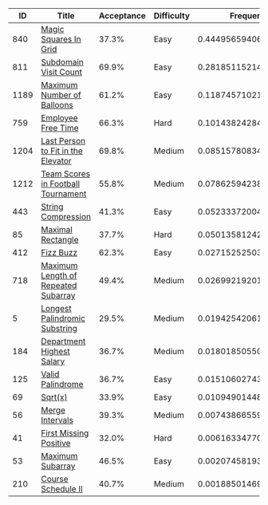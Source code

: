 |ID|Title|Acceptance|Difficulty|Frequency|
|----|-----|----|---|---|
|840|[Magic Squares In Grid]( https://leetcode.com/problems/magic-squares-in-grid)|37.3%|Easy|0.4449565940664958|
|811|[Subdomain Visit Count]( https://leetcode.com/problems/subdomain-visit-count)|69.9%|Easy|0.28185115214098777|
|1189|[Maximum Number of Balloons]( https://leetcode.com/problems/maximum-number-of-balloons)|61.2%|Easy|0.11874571021547974|
|759|[Employee Free Time]( https://leetcode.com/problems/employee-free-time)|66.3%|Hard|0.10143824284548837|
|1204|[Last Person to Fit in the Elevator]( https://leetcode.com/problems/last-person-to-fit-in-the-elevator)|69.8%|Medium|0.08515780834030685|
|1212|[Team Scores in Football Tournament]( https://leetcode.com/problems/team-scores-in-football-tournament)|55.8%|Medium|0.07862594238342736|
|443|[String Compression]( https://leetcode.com/problems/string-compression)|41.3%|Easy|0.052333720049023605|
|85|[Maximal Rectangle]( https://leetcode.com/problems/maximal-rectangle)|37.7%|Hard|0.050135812424355455|
|412|[Fizz Buzz]( https://leetcode.com/problems/fizz-buzz)|62.3%|Easy|0.027152525030955416|
|718|[Maximum Length of Repeated Subarray]( https://leetcode.com/problems/maximum-length-of-repeated-subarray)|49.4%|Medium|0.02699219201435624|
|5|[Longest Palindromic Substring]( https://leetcode.com/problems/longest-palindromic-substring)|29.5%|Medium|0.019425420619316486|
|184|[Department Highest Salary]( https://leetcode.com/problems/department-highest-salary)|36.7%|Medium|0.018018505502678313|
|125|[Valid Palindrome]( https://leetcode.com/problems/valid-palindrome)|36.7%|Easy|0.015106027431013205|
|69|[Sqrt(x)]( https://leetcode.com/problems/sqrtx)|33.9%|Easy|0.010949014489670414|
|56|[Merge Intervals]( https://leetcode.com/problems/merge-intervals)|39.3%|Medium|0.0074386655924217485|
|41|[First Missing Positive]( https://leetcode.com/problems/first-missing-positive)|32.0%|Hard|0.006163347707668678|
|53|[Maximum Subarray]( https://leetcode.com/problems/maximum-subarray)|46.5%|Easy|0.0020745819379855658|
|210|[Course Schedule II]( https://leetcode.com/problems/course-schedule-ii)|40.7%|Medium|0.0018850146957713153|
